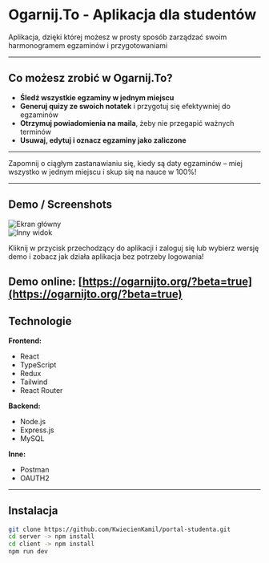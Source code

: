 # Ogarnij.To - Aplikacja dla studentów

Aplikacja, dzięki której możesz w prosty sposób zarządzać swoim harmonogramem egzaminów i przygotowaniami

---

## Co możesz zrobić w Ogarnij.To?

-  **Śledź wszystkie egzaminy w jednym miejscu**  
-  **Generuj quizy ze swoich notatek** i przygotuj się efektywniej do egzaminów  
-  **Otrzymuj powiadomienia na maila**, żeby nie przegapić ważnych terminów  
-  **Usuwaj, edytuj i oznacz egzaminy jako zaliczone**

---

Zapomnij o ciągłym zastanawianiu się, kiedy są daty egzaminów – miej wszystko w jednym miejscu i skup się na nauce w 100%!

---

## Demo / Screenshots

![Ekran główny](ścieżka/do/screenshot.png)  
![Inny widok](ścieżka/do/screenshot2.png)

Kliknij w przycisk przechodzący do aplikacji i zaloguj się lub wybierz wersję demo i zobacz jak działa aplikacja bez potrzeby logowania!


Demo online: [https://ogarnijto.org/?beta=true](https://ogarnijto.org/?beta=true)
---

## Technologie

**Frontend:**  
- React  
- TypeScript  
- Redux  
- Tailwind
- React Router

**Backend:**  
- Node.js  
- Express.js  
- MySQL  

**Inne:**  
- Postman 
- OAUTH2

---

## Instalacja

```bash
git clone https://github.com/KwiecienKamil/portal-studenta.git
cd server -> npm install
cd client -> npm install
npm run dev